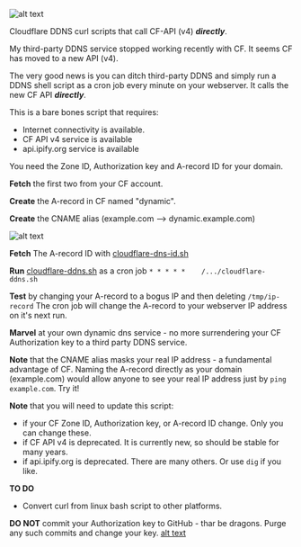![alt text](https://raw.githubusercontent.com/dcerisano/cloudflare-dynamic-dns/master/img/cloudflare-dns.png)

Cloudflare DDNS curl scripts that call CF-API (v4) ***directly***.

My third-party DDNS service stopped working recently with CF.
It seems CF has moved to a new API (v4).

The very good news is you can ditch third-party DDNS and simply run a DDNS shell script as a cron job every minute on your webserver. It calls the new CF API ***directly***.

This is a bare bones script that requires:
* Internet connectivity is available.
* CF API v4 service  is available
* api.ipify.org service is available

You need the Zone ID,  Authorization key and A-record ID for your domain.

**Fetch** the first two  from your CF account.

**Create** the A-record in CF named "dynamic".

**Create** the CNAME alias (example.com --> dynamic.example.com) 

![alt text](https://raw.githubusercontent.com/dcerisano/cloudflare-dynamic-dns/master/img/cf.png)

**Fetch** The A-record ID with [cloudflare-dns-id.sh](https://raw.githubusercontent.com/dcerisano/cloudflare-dynamic-dns/master/cloudflare-dns-id.sh)

**Run** [cloudflare-ddns.sh](https://raw.githubusercontent.com/dcerisano/cloudflare-dynamic-dns/master/cloudflare-ddns.sh) as a cron job `* * * * *    /.../cloudflare-ddns.sh`

**Test** by changing your A-record to a bogus IP and then deleting `/tmp/ip-record`
The cron job will change the A-record to your webserver IP address on it's next run.

**Marvel** at your own dynamic dns service - no more surrendering your CF Authorization key to a third party DDNS service.

**Note** that the CNAME alias masks your real IP address - a fundamental advantage of CF. Naming the A-record directly as your domain (example.com) would allow anyone to see your real IP address just by `ping example.com`. Try it!

**Note** that you will need to update this script:
* if your CF Zone ID, Authorization key, or A-record ID change. Only you can change these.
* if CF API v4 is deprecated. It is currently new, so should be stable for many years.
* if api.ipify.org is deprecated. There are many others. Or use `dig` if you like.

**TO DO**
* Convert curl from linux bash script to other platforms.

**DO NOT** commit your Authorization key to GitHub - thar be dragons. Purge any such commits and change your key.
[alt text](https://raw.githubusercontent.com/dcerisano/cloudflare-dynamic-dns/master/img/dragon-key.png)
